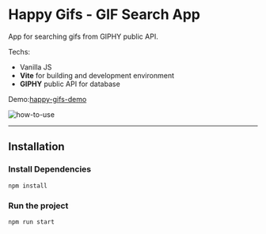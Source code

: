# Happy Gifs - GIF Search App  

App for searching gifs from GIPHY public API.

Techs:
- Vanilla JS
- **Vite** for building and development environment
- **GIPHY** public API for database 

Demo:[happy-gifs-demo](https://happy-gifs.vercel.app/)

![how-to-use](https://media.giphy.com/media/M9WwBPTYW5eCAsGYSL/giphy.gif)

---

## Installation

### Install Dependencies

```
npm install
```

### Run the project

```
npm run start
```



